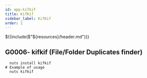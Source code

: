```yaml
---
id: app-kifkif
title: KifKif
sidebar_label: KifKif
order: 1
---
```


${{include($"${resources}/header.md")}}

## G0006- kifkif (File/Folder Duplicates finder)
```
  nuts install kifkif
# Example of usage
  nuts kifkif
```
